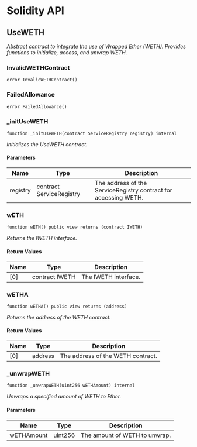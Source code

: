 # Solidity API

## UseWETH

_Abstract contract to integrate the use of Wrapped Ether (WETH).
     Provides functions to initialize, access, and unwrap WETH._

### InvalidWETHContract

```solidity
error InvalidWETHContract()
```

### FailedAllowance

```solidity
error FailedAllowance()
```

### _initUseWETH

```solidity
function _initUseWETH(contract ServiceRegistry registry) internal
```

_Initializes the UseWETH contract._

#### Parameters

| Name | Type | Description |
| ---- | ---- | ----------- |
| registry | contract ServiceRegistry | The address of the ServiceRegistry contract for accessing WETH. |

### wETH

```solidity
function wETH() public view returns (contract IWETH)
```

_Returns the IWETH interface._

#### Return Values

| Name | Type | Description |
| ---- | ---- | ----------- |
| [0] | contract IWETH | The IWETH interface. |

### wETHA

```solidity
function wETHA() public view returns (address)
```

_Returns the address of the WETH contract._

#### Return Values

| Name | Type | Description |
| ---- | ---- | ----------- |
| [0] | address | The address of the WETH contract. |

### _unwrapWETH

```solidity
function _unwrapWETH(uint256 wETHAmount) internal
```

_Unwraps a specified amount of WETH to Ether._

#### Parameters

| Name | Type | Description |
| ---- | ---- | ----------- |
| wETHAmount | uint256 | The amount of WETH to unwrap. |

